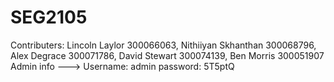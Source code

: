 # SEG2105
Contributers: Lincoln Laylor 300066063, Nithiiyan Skhanthan 300068796, Alex Degrace 300071786, David Stewart 300074139, Ben Morris 300051907
Admin info ---> Username: admin  password: 5T5ptQ